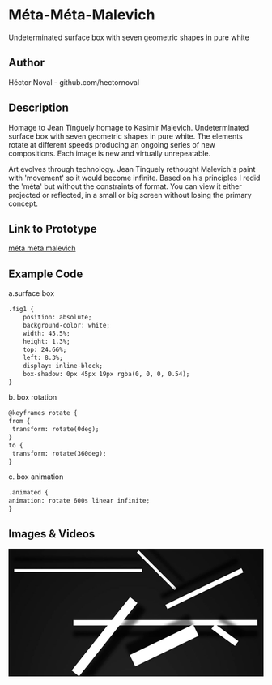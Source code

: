 # Méta-Méta-Malevich
Undeterminated surface box with seven geometric shapes in pure white

## Author
Héctor Noval - github.com/hectornoval


## Description

Homage to Jean Tinguely homage to Kasimir Malevich. Undeterminated surface box with seven geometric shapes in pure white. 
The elements rotate at different speeds producing an ongoing series of new compositions. Each image is new and virtually unrepeatable. 

Art evolves through technology. Jean Tinguely rethought Malevich's paint with 'movement' so it would become infinite. Based on his principles I redid the 'méta' but without the constraints of format. You can view it either projected or reflected, in a small or big screen without losing the primary concept. 


## Link to Prototype

[méta méta malevich](http://hectornoval.com/experiment/metametamalevich.html "méta méta malevich")

## Example Code

a.surface box 
```
.fig1 {
	position: absolute;
	background-color: white;
	width: 45.5%;
	height: 1.3%;
	top: 24.66%;
	left: 8.3%;
	display: inline-block;
	box-shadow: 0px 45px 19px rgba(0, 0, 0, 0.54);
}
```
b. box rotation 
```
@keyframes rotate {
from {
 transform: rotate(0deg);
}
to {
 transform: rotate(360deg);
}
```
c. box animation 
```
.animated {
animation: rotate 600s linear infinite;
}
```

## Images & Videos

![cover image](project_images/cover.jpg?raw=true "cover image")


